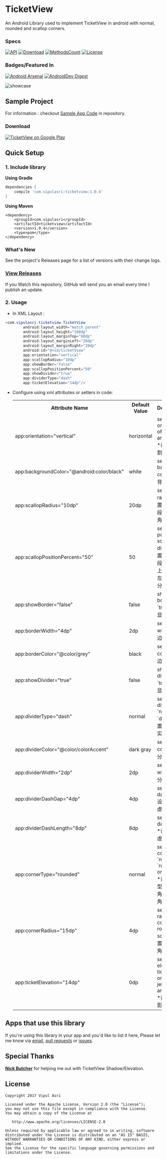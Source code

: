 # TicketView

An Android Library used to implement TicketView in android with normal, rounded and scallop corners.

### Specs
[![API](https://img.shields.io/badge/API-15%2B-brightgreen.svg?style=flat)](https://android-arsenal.com/api?level=15)
[![Download](https://api.bintray.com/packages/vipulasri/maven/TicketView/images/download.svg)](https://bintray.com/vipulasri/maven/TicketView/_latestVersion)
[![MethodsCount](https://img.shields.io/badge/Methods%20and%20size-125%20|%2012KB-e91e63.svg)](http://www.methodscount.com/?lib=com.vipulasri%3Aticketview%3A1.0.2)
[![License](https://img.shields.io/badge/license-Apache%202.0-blue.svg)](https://github.com/vipulasri/Timeline-View/blob/master/LICENSE)

### Badges/Featured In
[![Android Arsenal](https://img.shields.io/badge/Android%20Arsenal-Ticket%20View-brightgreen.svg?style=flat)](https://android-arsenal.com/details/1/6521)
[![AndroidDev Digest](https://img.shields.io/badge/AndroidDev%20Digest-%23171-blue.svg)](https://www.androiddevdigest.com/digest-171/) 

![showcase](https://github.com/vipulasri/TicketView/blob/master/art/showcase.png)

## Sample Project

For information : checkout [Sample App Code](https://github.com/vipulasri/TicketView/tree/master/sample) in repository.

### Download

[![TicketView on Google Play](https://github.com/vipulasri/TicketView/blob/master/art/google_play.png)](https://play.google.com/store/apps/details?id=com.vipulasri.ticketview.sample)

## Quick Setup

### 1. Include library

**Using Gradle**

``` gradle
dependencies {
    compile 'com.vipulasri:ticketview:1.0.4'
}
```

**Using Maven**

``` maven
<dependency>
    <groupId>com.vipulasri</groupId>
    <artifactId>ticketview</artifactId>
    <version>1.0.4</version>
    <type>pom</type>
</dependency>
```

### What's New

See the project's Releases page for a list of versions with their change logs.

### [View Releases](https://github.com/vipulasri/TicketView/releases)

If you Watch this repository, GitHub will send you an email every time I publish an update.

### 2. Usage
 * In XML Layout :

``` java
<com.vipulasri.ticketview.TicketView
        android:layout_width="match_parent"
        android:layout_height="160dp"
        android:layout_marginTop="60dp"
        android:layout_marginLeft="20dp"
        android:layout_marginRight="20dp"
        android:id="@+id/ticketView"
        app:orientation="vertical"
        app:scallopRadius="10dp"
        app:showBorder="false"
        app:scallopPositionPercent="50"
        app:showDivider="true"
        app:dividerType="dash"
        app:ticketElevation="14dp"/>
```

* Configure using xml attributes or setters in code:

    <table>
    <th>Attribute Name</th>
    <th>Default Value</th>
    <th>Description</th>
    <tr>
        <td>app:orientation="vertical"</td>
        <td>horizontal</td>
        <td>sets orientation of divider and scallop   
        *设置小票分割段方向*</td>
    </tr>
    <tr>
        <td>app:backgroundColor="@android:color/black"</td>
        <td>white</td>
        <td>sets background color   
        *设置背景颜色*</td>
    </tr>
    <tr>
        <td>app:scallopRadius="10dp"</td>
        <td>20dp</td>
        <td>sets scallop radius   
        *设置小票分割段的内凹圆角*</td>
    </tr>
    <tr>
        <td>app:scallopPositionPercent="50"</td>
        <td>50</td>
        <td>sets position of scallop and divider   
        *设置小票分割段位置（由上至下、由左至右，百分比值）*</td>
    </tr>
    <tr>
        <td>app:showBorder="false"</td>
        <td>false</td>
        <td>shows border if `true`   
        *是否显示边框*</td>
    </tr>
    <tr>
        <td>app:borderWidth="4dp"</td>
        <td>2dp</td>
        <td>sets border width   
        *设置边框宽度*</td>
    </tr>
    <tr>
        <td>app:borderColor="@color/grey"</td>
        <td>black</td>
        <td>sets border color   
        *设置边框颜色*</td>
    </tr>
    <tr>
        <td>app:showDivider="true"</td>
        <td>false</td>
        <td>shows divider if `true`   
        *是否显示分隔线*</td>
    </tr>
    <tr>
        <td>app:dividerType="dash"</td>
        <td>normal</td>
        <td>sets type of divider ie `normal` or `dash`   
        *设置分隔线为实线或虚线*</td>
    </tr>
    <tr>
        <td>app:dividerColor="@color/colorAccent"</td>
        <td>dark gray</td>
        <td>sets divider color   
        *设置分隔线颜色*</td>
    </tr>
    <tr>
        <td>app:dividerWidth="2dp"</td>
        <td>2dp</td>
        <td>sets divider width   
        *设置分隔线宽度*</td>
    </tr>
    <tr>
        <td>app:dividerDashGap="4dp"</td>
        <td>4dp</td>
        <td>sets divider dash gap   
        *设置分隔线虚线间距*</td>
    </tr>
    <tr>
        <td>app:dividerDashLength="8dp"</td>
        <td>8dp</td>
        <td>sets divider dash length   
        *设置分隔线虚线段长度*</td>
    </tr>
    <tr>
        <td>app:cornerType="rounded"</td>
        <td>normal</td>
        <td>sets type of corner ie `normal` or `rounded` or `scallop`   
        *设置边角类型为无或圆角或内凹圆角*</td>
    </tr>
    <tr>
        <td>app:cornerRadius="15dp"</td>
        <td>4dp</td>
        <td>sets corner radius if corner rounder or scallop   
        *设置边角的圆角度数*</td>
    </tr>
    <tr>
        <td>app:ticketElevation="14dp"</td>
        <td>0dp</td>
        <td>sets elevation to ticket view on android jellybean and above   
        *设置小票阴影*</td>
    </tr>
    </table>
 
## Apps that use this library

If you're using this library in your app and you'd like to list it here,
Please let me know via [email](mailto:vipulasri.2007@gmail.com), [pull requests](https://github.com/vipulasri/TicketView/pulls) or [issues](https://github.com/vipulasri/TicketView/issues).

## Special Thanks

[**Nick Butcher**](https://github.com/nickbutcher) for helping me out with TicketView Shadow/Elevation.


## License


    Copyright 2017 Vipul Asri

    Licensed under the Apache License, Version 2.0 (the "License");
    you may not use this file except in compliance with the License.
    You may obtain a copy of the License at

       http://www.apache.org/licenses/LICENSE-2.0

    Unless required by applicable law or agreed to in writing, software
    distributed under the License is distributed on an "AS IS" BASIS,
    WITHOUT WARRANTIES OR CONDITIONS OF ANY KIND, either express or implied.
    See the License for the specific language governing permissions and
    limitations under the License.
